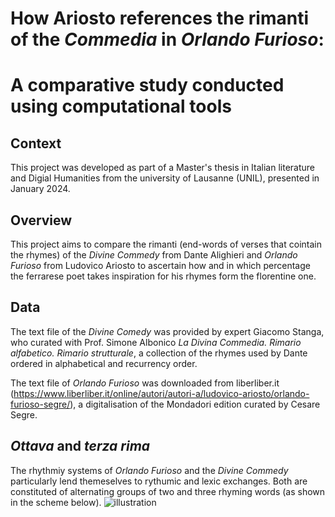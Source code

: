 
# How Ariosto references the rimanti of the _Commedia_ in _Orlando Furioso_: 
# A comparative study conducted using computational tools


## Context
This project was developed as part of a Master's thesis in Italian literature and Digial Humanities from the university of Lausanne (UNIL), presented in January 2024. 

## Overview
This project aims to compare the rimanti (end-words of verses that cointain the rhymes) of the _Divine Commedy_ from Dante Alighieri and _Orlando Furioso_ from Ludovico Ariosto to ascertain how and in which percentage the ferrarese poet takes inspiration for his rhymes form the florentine one.

## Data
The text file of the _Divine Comedy_ was provided by expert Giacomo Stanga, who curated with Prof. Simone Albonico _La Divina Commedia. Rimario alfabetico. Rimario strutturale_, a collection of the rhymes used by Dante ordered in alphabetical and recurrency order.

The text file of _Orlando Furioso_ was downloaded from liberliber.it (https://www.liberliber.it/online/autori/autori-a/ludovico-ariosto/orlando-furioso-segre/), a digitalisation of the Mondadori edition curated by Cesare Segre.

## _Ottava_ and _terza rima_
The rhythmiy systems of _Orlando Furioso_ and the _Divine Commedy_ particularly lend themeselves to rythumic and lexic exchanges. Both are constituted of alternating groups of two and three rhyming words (as shown in the scheme below). 
![illustration](images.Ottava_rima.png)